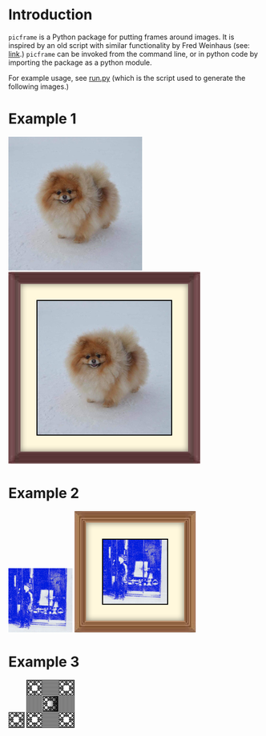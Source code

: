 

# Introduction

`picframe` is a Python package for putting frames around images. It
is inspired by an old script with similar functionality by Fred
Weinhaus (see: [link](http://www.fmwconcepts.com/imagemagick/picframe/index.php).) `picframe` can be invoked from the command
line, or in python code by importing the package as a python module.

For example usage, see [run.py](run.py) (which is the script used to generate
the following images.)


# Example 1

![pom.png](demo_imgs/pom.png)
![pom-framed.png](demo_imgs/pom-framed.png)


# Example 2

![coolguy1.png](demo_imgs/coolguy1.png)
![coolguy1-framed.png](demo_imgs/coolguy1-framed.png)


# Example 3

![test.png](demo_imgs/test.png)
![test-framed.png](demo_imgs/test-framed.png)

